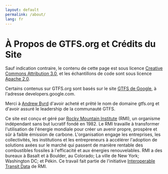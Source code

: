 ```yaml
---
layout: default
permalink: /about/
lang: fr
---
```


# À Propos de GTFS.org et Crédits du Site

Sauf indication contraire, le contenu de cette page est sous licence <a href="http://creativecommons.org/licenses/by/3.0/">Creative Commons Attribution 3.0</a>, et les échantillons de code sont sous licence <a href="http://www.apache.org/licenses/LICENSE-2.0">Apache 2.0</a>.

Certains contenus sur GTFS.org sont basés sur le site <a href="https://developers.google.com/transit/gtfs/">GTFS de Google</a>, à l'adresse developers.google.com.

Merci à <a href="https://www.linkedin.com/in/byrdandrew">Andrew Byrd</a> d'avoir acheté et prêté le nom de domaine gtfs.org et d'avoir assuré le leadership de la communauté GTFS.

Ce site est conçu et géré par <a href="http://rmi.org">Rocky Mountain Institute</a> (RMI), un organisme indépendant sans but lucratif fondé en 1982. Le RMI travaille à transformer l'utilisation de l'énergie mondiale pour créer un avenir propre, prospère et sûr à faible émission de carbone. L'organisation engage les entreprises, les collectivités, les institutions et les entrepreneurs à accélérer l'adoption de solutions axées sur le marché qui passent de manière rentable des combustibles fossiles à l'efficacité et aux énergies renouvelables. RMI a des bureaux à Basalt et à Boulder, au Colorado; La ville de New York; Washington DC; et Pékin. Ce travail fait partie de l'initiative <a href="https://itdconsortium.org/">Interoperable Transit Data</a> de RMI.
